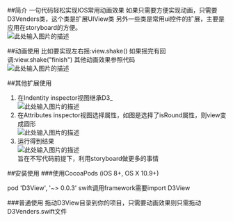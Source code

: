 ##简介
一句代码轻松实现IOS常用动画效果
如果只需要方便实现动画，只需要D3Venders类，这个类是扩展UIView类
另外一些类是常用ui控件的扩展，主要是应用在storyboard的方便。  
![此处输入图片的描述][1]


##动画使用
比如要实现左右摇:view.shake()
如果摇完有回调:view.shake("finish")
其他动画效果参照代码  
![此处输入图片的描述][2]

##其他扩展使用
1. 在Indentity inspector视图继承D3_  
![此处输入图片的描述][3]
2. 在Attributes inspector视图选择属性，如图是选择了isRound属性，则view变成圆形  
![此处输入图片的描述][4]
3. 运行得到结果   
![此处输入图片的描述][5]  
旨在不写代码前提下，利用storyboard做更多的事情


##安装使用
###使用CocoaPods (iOS 8+, OS X 10.9+)

pod 'D3View', '~> 0.0.3'
swift调用framework需要import D3View

###普通使用
拖动D3View目录到你的项目，只需要动画效果则只需拖动D3Venders.swift文件


  [1]: http://7vzpd0.com1.z0.glb.clouddn.com/%E5%B1%8F%E5%B9%95%E5%BF%AB%E7%85%A7%202015-06-10%20%E4%B8%8B%E5%8D%886.01.08.png
  [2]: http://7vzpd0.com1.z0.glb.clouddn.com/11.gif
  [3]: http://7vzpd0.com1.z0.glb.clouddn.com/%E5%B1%8F%E5%B9%95%E5%BF%AB%E7%85%A7%202015-06-10%20%E4%B8%8B%E5%8D%886.11.13.png
  [4]: http://7vzpd0.com1.z0.glb.clouddn.com/%E5%B1%8F%E5%B9%95%E5%BF%AB%E7%85%A7%202015-06-10%20%E4%B8%8B%E5%8D%886.10.12.png
  [5]: http://7vzpd0.com1.z0.glb.clouddn.com/%E5%B1%8F%E5%B9%95%E5%BF%AB%E7%85%A7%202015-06-10%20%E4%B8%8B%E5%8D%886.15.42.png
